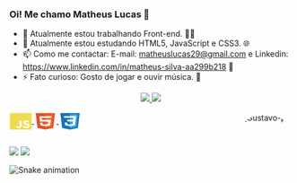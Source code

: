 ### Oi! Me chamo Matheus Lucas 👋

- 🔭 Atualmente estou trabalhando Front-end. 👨‍💻
- 🌱 Atualmente estou estudando HTML5, JavaScript e CSS3. 🌐
- 📫 Como me contactar: E-mail: matheuslucas29@gmail.com e Linkedin: https://www.linkedin.com/in/matheus-silva-aa299b218 📩
- ⚡ Fato curioso: Gosto de jogar e ouvir música. 🙂

<div align="center">
  <a href="https://github.com/MatheusSilva09">
  <img height="130em" src="https://github-readme-stats.vercel.app/api?username=MatheusSilva09&show_icons=true&theme=dracula&include_all_commits=true&count_private=true"/>
  <img height="130em" src="https://github-readme-stats.vercel.app/api/top-langs/?username=MatheusSilva09&layout=compact&langs_count=7&theme=dracula"/>
</div>

  <div style="display: inline_block"><br>
  <img align="center" alt="Rafa-Js" height="30" width="40" src="https://raw.githubusercontent.com/devicons/devicon/master/icons/javascript/javascript-plain.svg">
  <img align="center" alt="Rafa-HTML" height="30" width="40" src="https://raw.githubusercontent.com/devicons/devicon/master/icons/html5/html5-original.svg">
  <img align="center" alt="Rafa-CSS" height="30" width="40" src="https://raw.githubusercontent.com/devicons/devicon/master/icons/css3/css3-original.svg">
  <img align="right" alt="Gustavo-pic" height="150" style="border-radius:50px;" src="https://cdn.discordapp.com/attachments/971761708303515680/1034253803672842370/picasion.com_eab3b2d539dc9b347bd52c00e3dce7b4.gif">
</div>
  
  ##
  
  <div> 
  <a href = "mailto:matheuslucas29@gmail.com"><img src="https://img.shields.io/badge/-Gmail-%23333?style=for-the-badge&logo=gmail&logoColor=white" target="_blank"></a>
  <a href="https://www.linkedin.com/in/matheus-silva-aa299b218" target="_blank"><img src="https://img.shields.io/badge/-LinkedIn-%230077B5?style=for-the-badge&logo=linkedin&logoColor=white" target="_blank"></a>
</div>

![Snake animation](https://github.com/MatheusSilva09/MatheusSilva09/blob/output/github-contribution-grid-snake.svg)

